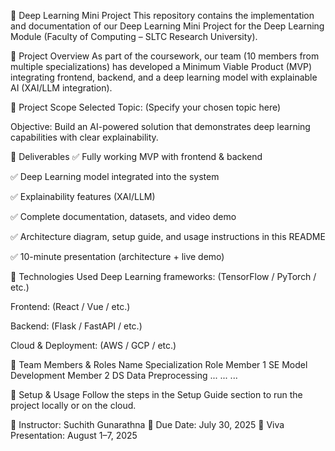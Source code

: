 📢 Deep Learning Mini Project
This repository contains the implementation and documentation of our Deep Learning Mini Project for the Deep Learning Module (Faculty of Computing – SLTC Research University).

🔹 Project Overview
As part of the coursework, our team (10 members from multiple specializations) has developed a Minimum Viable Product (MVP) integrating frontend, backend, and a deep learning model with explainable AI (XAI/LLM integration).

🔹 Project Scope
Selected Topic: (Specify your chosen topic here)

Objective: Build an AI-powered solution that demonstrates deep learning capabilities with clear explainability.

🔹 Deliverables
✅ Fully working MVP with frontend & backend

✅ Deep Learning model integrated into the system

✅ Explainability features (XAI/LLM)

✅ Complete documentation, datasets, and video demo

✅ Architecture diagram, setup guide, and usage instructions in this README

✅ 10-minute presentation (architecture + live demo)

🔹 Technologies Used
Deep Learning frameworks: (TensorFlow / PyTorch / etc.)

Frontend: (React / Vue / etc.)

Backend: (Flask / FastAPI / etc.)

Cloud & Deployment: (AWS / GCP / etc.)

🔹 Team Members & Roles
Name Specialization Role
Member 1 SE Model Development
Member 2 DS Data Preprocessing
... ... ...

🔹 Setup & Usage
Follow the steps in the Setup Guide section to run the project locally or on the cloud.

📌 Instructor: Suchith Gunarathna
📅 Due Date: July 30, 2025
🎥 Viva Presentation: August 1–7, 2025

